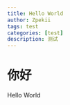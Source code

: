 ```yaml
---
title: Hello World
author: Zpekii
tags: test 
categories: [test]
description: 测试
---
```


# 你好
Hello World




